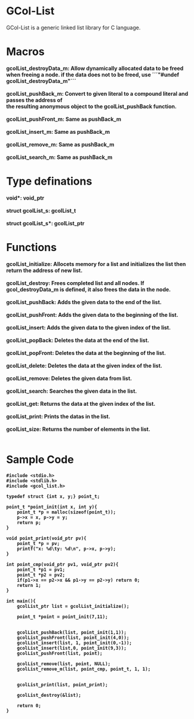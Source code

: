 # GCol-List
GCol-List is a generic linked list library for C language.
# Macros

<b>gcolList_destroyData_m: Allow dynamically allocated data to be freed when freeing a node.<b/>
if the data does not to be freed, use ´´´"#undef gcolList_destroyData_m"´´´<br/><br/>
gcolList_pushBack_m: Convert to given literal to a compound literal and passes the address of <br/>the resulting anonymous object to the gcolList_pushBack function.<br/><br/>
gcolList_pushFront_m: Same as pushBack_m<br/><br/>
gcolList_insert_m: Same as pushBack_m<br/><br/>
gcolList_remove_m: Same as pushBack_m<br/><br/>
gcolList_search_m: Same as pushBack_m<br/>

# Type definations
void*: void_ptr<br/><br/>
struct gcolList_s: gcolList_t<br/><br/>
struct gcolList_s*: gcolList_ptr<br/>

# Functions
gcolList_initialize: Allocets memory for a list and initializes the list then return the address of new list.<br/><br/>
gcolList_destroy: Frees completed list and all nodes. If gcol_destroyData_m is defined, it also frees the data in the node.<br/><br/>
gcolList_pushBack: Adds the given data to the end of the list.<br/><br/>
gcolList_pushFront: Adds the given data to the beginning of the list.<br/><br/>
gcolList_insert: Adds the given data to the given index of the list.<br/><br/>
gcolList_popBack: Deletes the data at the end of the list.<br/><br/>
gcolList_popFront: Deletes the data at the beginning of the list.<br/><br/>
gcolList_delete: Deletes the data at the given index of the list.<br/><br/>
gcolList_remove: Deletes the given data from list.<br/><br/>
gcolList_search: Searches the given data in the list.<br/><br/>
gcolList_get: Returns the data at the given index of the list.<br/><br/>
gcolList_print: Prints the datas in the list.<br/><br/>
gcolList_size: Returns the number of elements in the list.<br/><br/>

# Sample Code

```
#include <stdio.h>
#include <stdlib.h>
#include <gcol_list.h>

typedef struct {int x, y;} point_t; 

point_t *point_init(int x, int y){
    point_t *p = malloc(sizeof(point_t));
    p->x = x, p->y = y;
    return p;
}

void point_print(void_ptr pv){
    point_t *p = pv;
    printf("x: %d\ty: %d\n", p->x, p->y);
}

int point_cmp(void_ptr pv1, void_ptr pv2){
    point_t *p1 = pv1;
    point_t *p2 = pv2;
    if(p1->x == p2->x && p1->y == p2->y) return 0;
    return 1;
}

int main(){
    gcolList_ptr list = gcolList_initialize();

    point_t *point = point_init(7,11);


    gcolList_pushBack(list, point_init(1,1));
    gcolList_pushFront(list, point_init(4,0));
    gcolList_insert(list, 1, point_init(0,-1));
    gcolList_insert(list,0, point_init(9,3));
    gcolList_pushFront(list, point);

    gcolList_remove(list, point, NULL);
    gcolList_remove_m(list, point_cmp, point_t, 1, 1);


    gcolList_print(list, point_print);

    gcolList_destroy(&list);

    return 0;
}
```
